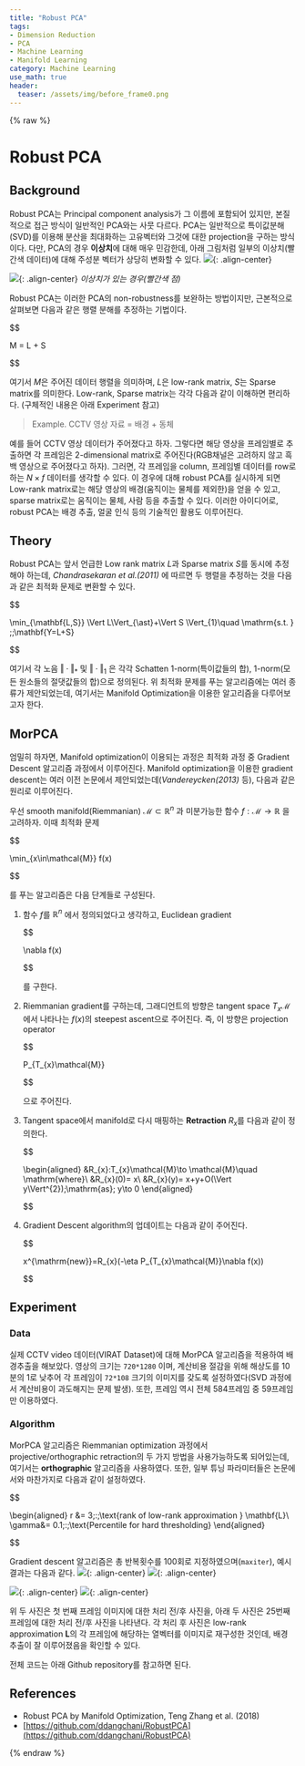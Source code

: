 ```yaml
---
title: "Robust PCA"
tags:
- Dimension Reduction
- PCA
- Machine Learning
- Manifold Learning
category: Machine Learning
use_math: true
header: 
  teaser: /assets/img/before_frame0.png
---
```

{% raw %}

# Robust PCA

## Background

Robust PCA는 Principal component analysis가 그 이름에 포함되어 있지만, 본질적으로 접근 방식이 일반적인 PCA와는 사뭇 다르다. PCA는 일반적으로 특이값분해(SVD)를 이용해 분산을 최대화하는 고유벡터와 그것에 대한 projection을 구하는 방식이다. 다만, PCA의 경우 **이상치**에 대해 매우 민감한데, 아래 그림처럼 일부의 이상치(빨간색 데이터)에 대해 주성분 벡터가 상당히 변화할 수 있다.
![](/assets/img/PCA_no_outlier.png){: .align-center}

![](/assets/img/PCA_outlier.png){: .align-center}
*이상치가 있는 경우(빨간색 점)*

Robust PCA는 이러한 PCA의 non-robustness를 보완하는 방법이지만, 근본적으로 살펴보면 다음과 같은 행렬 분해를 추정하는 기법이다.

$$

M = L + S

$$

여기서 $M$은 주어진 데이터 행렬을 의미하며, $L$은 low-rank matrix, $S$는 Sparse matrix를 의미한다. Low-rank, Sparse matrix는 각각 다음과 같이 이해하면 편리하다. (구체적인 내용은 아래 Experiment 참고)
> Example. CCTV 영상 자료 = 배경 + 동체

예를 들어 CCTV 영상 데이터가 주어졌다고 하자. 그렇다면 해당 영상을 프레임별로 추출하면 각 프레임은 2-dimensional matrix로 주어진다(RGB채널은 고려하지 않고 흑백 영상으로 주어졌다고 하자). 그러면, 각 프레임을 column, 프레임별 데이터를 row로 하는 $N\times f$ 데이터를 생각할 수 있다. 이 경우에 대해 robust PCA를 실시하게 되면 Low-rank matrix로는 해당 영상의 배경(움직이는 물체를 제외한)을 얻을 수 있고, sparse matrix로는 움직이는 물체, 사람 등을 추출할 수 있다. 이러한 아이디어로, robust PCA는 배경 추출, 얼굴 인식 등의 기술적인 활용도 이루어진다.

## Theory

Robust PCA는 앞서 언급한 Low rank matrix $L$과 Sparse matrix $S$를 동시에 추정해야 하는데, *Chandrasekaran et al.(2011)* 에 따르면 두 행렬을 추정하는 것을 다음과 같은 최적화 문제로 변환할 수 있다.

$$

\min_{\mathbf{L,S}} \Vert L\Vert_{\ast}+\Vert S \Vert_{1}\quad \mathrm{s.t. } \;\;\mathbf{Y=L+S}

$$

여기서 각 노음 $\Vert\cdot\Vert_{\ast}$ 및 $\Vert\cdot\Vert_{1}$ 은 각각 Schatten 1-norm(특이값들의 합), 1-norm(모든 원소들의 절댓값들의 합)으로 정의된다. 위 최적화 문제를 푸는 알고리즘에는 여러 종류가 제안되었는데, 여기서는 Manifold Optimization을 이용한 알고리즘을 다루어보고자 한다.

## MorPCA

엄밀히 하자면, Manifold optimization이 이용되는 과정은 최적화 과정 중 Gradient Descent 알고리즘 과정에서 이루어진다. Manifold optimization을 이용한 gradient descent는 여러 이전 논문에서 제안되었는데(*Vandereycken(2013)* 등), 다음과 같은 원리로 이루어진다.

우선 smooth manifold(Riemmanian) $\mathcal{M}\subset\mathbb{R}^{n}$ 과 미분가능한 함수 $f:\mathcal{M}\to \mathbb{R}$ 을 고려하자. 이때 최적화 문제

$$

\min_{x\in\mathcal{M}} f(x)

$$

를 푸는 알고리즘은 다음 단계들로 구성된다.

1. 함수 $f$를 $\mathbb{R}^{n}$ 에서 정의되었다고 생각하고, Euclidean gradient

	$$

	\nabla f(x)

	$$

	를 구한다.

1. Riemmanian gradient를 구하는데, 그래디언트의 방향은 tangent space $T_{x}\mathcal{M}$ 에서 나타나는 $f(x)$의 steepest ascent으로 주어진다. 즉, 이 방향은 projection operator

	$$

	P_{T_{x}\mathcal{M}}

	$$

	으로 주어진다.

1. Tangent space에서 manifold로 다시 매핑하는 **Retraction** $R_{x}$를 다음과 같이 정의한다.

	$$

	\begin{aligned}
	&R_{x}:T_{x}\mathcal{M}\to \mathcal{M}\quad
	\mathrm{where}\\
	&R_{x}(0)= x\\
	&R_{x}(y)=  x+y+O(\Vert y\Vert^{2})\;\mathrm{as}\; y\to 0
	\end{aligned}

	$$

2. Gradient Descent algorithm의 업데이트는 다음과 같이 주어진다.

	$$

	x^{\mathrm{new}}=R_{x}(-\eta P_{T_{x}\mathcal{M}}\nabla f(x))

	$$

## Experiment

### Data

실제 CCTV video 데이터(VIRAT Dataset)에 대해 MorPCA 알고리즘을 적용하여 배경추출을 해보았다. 영상의 크기는 `720*1280` 이며, 계산비용 절감을 위해 해상도를 10분의 1로 낮추어 각 프레임이 `72*108` 크기의 이미지를 갖도록 설정하였다(SVD 과정에서 계산비용이 과도해지는 문제 발생). 또한, 프레임 역시 전체 584프레임 중 59프레임만 이용하였다. 

### Algorithm

MorPCA 알고리즘은 Riemmanian optimization 과정에서 projective/orthographic retraction의 두 가지 방법을 사용가능하도록 되어있는데, 여기서는 **orthographic** 알고리즘을 사용하였다. 또한, 일부 튜닝 파라미터들은 논문에서와 마찬가지로 다음과 같이 설정하였다.

$$

\begin{aligned}
r &=  3\;:\;\text{rank of low-rank approximation } \mathbf{L}\\
\gamma&= 0.1\;:\;\text{Percentile for hard thresholding}
\end{aligned}

$$

Gradient descent 알고리즘은 총 반복횟수를 100회로 지정하였으며(`maxiter`), 예시 결과는 다음과 같다.
![](/assets/img/before_frame0.png){: .align-center}
![](/assets/img/result_frame0.png){: .align-center}

![](/assets/img/before_frame25.png){: .align-center}
![](/assets/img/result_frame25.png){: .align-center}

위 두 사진은 첫 번째 프레임 이미지에 대한 처리 전/후 사진을, 아래 두 사진은 25번째 프레임에 대한 처리 전/후 사진을 나타낸다. 각 처리 후 사진은 low-rank approximation $\mathbf{L}$의 각 프레임에 해당하는 열벡터를 이미지로 재구성한 것인데, 배경 추출이 잘 이루어졌음을 확인할 수 있다.

전체 코드는 아래 Github repository를 참고하면 된다.


## References
- Robust PCA by Manifold Optimization, Teng Zhang et al. (2018)
- [https://github.com/ddangchani/RobustPCA](https://github.com/ddangchani/RobustPCA)

{% endraw %}